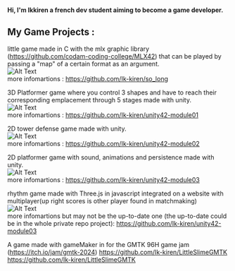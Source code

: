 <h4>Hi, I'm Ikkiren a french dev student aiming to become a game developer.</h4>

<h2>My Game Projects :</h2>  

little game made in C with the mlx graphic library (https://github.com/codam-coding-college/MLX42) that can be played by passing a "map" of a certain format as an argument.  
![Alt Text](https://media0.giphy.com/media/v1.Y2lkPTc5MGI3NjExbTczemg2ZDBlZXhxd2JkYW9naWZhZnhpcXd4ZDl2Y2YxaTMzcjFsMSZlcD12MV9pbnRlcm5hbF9naWZfYnlfaWQmY3Q9Zw/6ZhFRdgVDf97rc8q9Z/giphy.gif)  
more infomartions : https://github.com/Ik-kiren/so_long  
  
3D Platformer game where you control 3 shapes and have to reach their corresponding emplacement through 5 stages made with unity.  
![Alt Text](https://media4.giphy.com/media/v1.Y2lkPTc5MGI3NjExcDFlNGQwdWZidndhbDFqeGhlMXU2M3RxNG9pZm9pbDUwZjlxNjg0ZCZlcD12MV9pbnRlcm5hbF9naWZfYnlfaWQmY3Q9Zw/KFKmXV5BDYXQkjvWrq/giphy.gif)  
more infomartions : https://github.com/Ik-kiren/unity42-module01  

2D tower defense game made with unity.  
![Alt Text](https://media3.giphy.com/media/v1.Y2lkPTc5MGI3NjExNGQwdjc1YzI2cGRnb2l1ZTNpd2ZjdDE0MnpqMGJiMXFoMXphaWJtNSZlcD12MV9pbnRlcm5hbF9naWZfYnlfaWQmY3Q9Zw/5Z22VhE2b1UXWJMYEF/giphy.gif)  
more infomartions : https://github.com/Ik-kiren/unity42-module02  

2D platformer game with sound, animations and persistence made with unity.  
![Alt Text](https://media0.giphy.com/media/v1.Y2lkPTc5MGI3NjExYWJrdHpsc3V4emw0bGV5N2czNWJmMzFuaXpiNjRkcG9za2k4ZzBoeCZlcD12MV9pbnRlcm5hbF9naWZfYnlfaWQmY3Q9Zw/zefzBNf6gD7BFalcg0/giphy.gif)  
more infomartions : https://github.com/Ik-kiren/unity42-module03  

rhythm game made with Three.js in javascript integrated on a website with multiplayer(up right scores is other player found in matchmaking)  
![Alt Text](https://media3.giphy.com/media/v1.Y2lkPTc5MGI3NjExOWNiYXZzYmdjbXkyMDZuenBuZW53ZHVybWtnZHI5c200c2M5NGVucCZlcD12MV9pbnRlcm5hbF9naWZfYnlfaWQmY3Q9Zw/pjRRXJiSHcvT78pxLl/giphy.webp)  
more infomartions but may not be the up-to-date one (the up-to-date could be in the whole private repo project): [https://github.com/Ik-kiren/unity42-module03 ](https://github.com/Ik-kiren/TranscendanceGame)

A game made with gameMaker in for the GMTK 96H game jam (https://itch.io/jam/gmtk-2024) https://github.com/Ik-kiren/LittleSlimeGMTK
https://github.com/Ik-kiren/LittleSlimeGMTK
